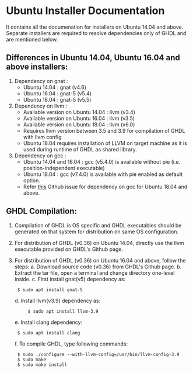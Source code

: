 Ubuntu Installer Documentation 
====


It contains all the documenation for installers on Ubuntu 14.04 and above.
Separate installers are required to resolve dependencies only of GHDL and are mentioned below. 


## Differences in Ubuntu 14.04, Ubuntu 16.04 and above installers:
1. Dependency on gnat :
	- Ubuntu 14.04 : gnat (v4.6)
	- Ubuntu 16.04 : gnat-5 (v5.4)
	- Ubuntu 18.04 : gnat-5 (v5.5)
2. Dependency on llvm :
	- Available version on Ubuntu 14.04 : llvm (v3.4)
	- Available version on Ubuntu 16.04 : llvm (v3.5)
	- Available version on Ubuntu 18.04 : llvm (v6.0)
	- Requires llvm version between 3.5 and 3.9 for compilation of GHDL with llvm config
	- Ubuntu 18.04 requires installation of LLVM on target machine as it is used during runtime of GHDL as shared library.
3. Dependency on gcc : 
	- Ubuntu 14.04 and 16.04 : gcc (v5.4.0) is available without pie (i.e. position-independent executable)
	- Ubuntu 18.04 : gcc (v7.4.0) is available with pie enabled as default option.
	- Refer [this](https://github.com/ghdl/ghdl/issues/213) Github issue for dependency on gcc for Ubuntu 18.04 and above.


## GHDL Compilation:
1. Compilation of GHDL is OS specific and GHDL executables should be generated on that system for distribution on same OS configuration.
2. For distribution of GHDL (v0.36) on Ubuntu 14.04, directly use the llvm executable provided on GHDL's Github page.
3. For distribution of GHDL (v0.36) on Ubuntu 16.04 and above, follow the steps:
	a. Download source code (v0.36) from GHDL's Github page.
	b. Extract the tar file, open a terminal and change directory one-level inside.
	c. First install gnat(v5) dependency as:
	
		$ sudo apt install gnat-5

	d. Install llvm(v3.9) dependency as:

			$ sudo apt install llvm-3.9

	e. Install clang dependency:

		$ sudo apt install clang

	f. To compile GHDL, type following commands:

		$ sudo ./configure --with-llvm-config=/usr/bin/llvm-config-3.9
		$ sudo make
		$ sudo make install
